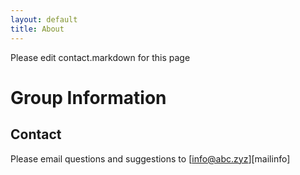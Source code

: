 ```yaml
---
layout: default
title: About
---
```


Please edit contact.markdown for this page

# Group Information



## Contact

Please email questions and suggestions to [info@abc.zyz][mailinfo]


